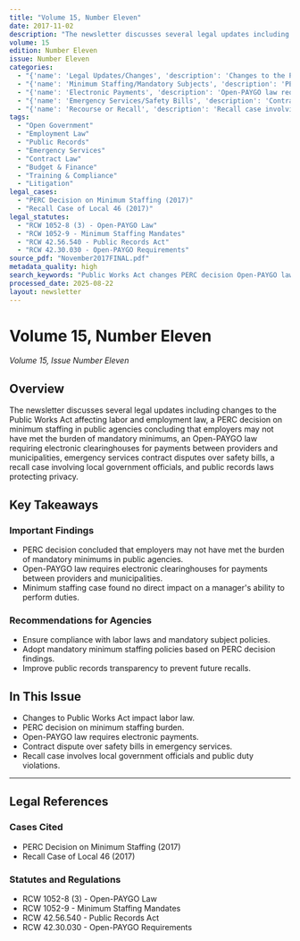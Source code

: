 ```yaml
---
title: "Volume 15, Number Eleven"
date: 2017-11-02
description: "The newsletter discusses several legal updates including changes to the Public Works Act affecting labor and employment law, a PERC decision on minimum staffing in public agencies concluding that employers may not have met the burden of mandatory minimums, an Open-PAYGO law requiring electronic clearinghouses for payments between providers and municipalities, emergency services contract disputes over safety bills, a recall case involving local government officials, and public records laws protecting privacy."
volume: 15
edition: Number Eleven
issue: Number Eleven
categories:
  - "{'name': 'Legal Updates/Changes', 'description': 'Changes to the Public Works Act affecting labor and employment law.'}"
  - "{'name': 'Minimum Staffing/Mandatory Subjects', 'description': 'PERC decision concluding that employers may not have met the burden of mandatory minimums in public agencies.'}"
  - "{'name': 'Electronic Payments', 'description': 'Open-PAYGO law requiring electronic clearinghouses for payments between public service providers and municipalities.'}"
  - "{'name': 'Emergency Services/Safety Bills', 'description': 'Contract dispute over safety bills in a firehouse context.'}"
  - "{'name': 'Recourse or Recall', 'description': 'Recall case involving local government officials discussing public duty violations and potential legal actions.'}"
tags:
  - "Open Government"
  - "Employment Law"
  - "Public Records"
  - "Emergency Services"
  - "Contract Law"
  - "Budget & Finance"
  - "Training & Compliance"
  - "Litigation"
legal_cases:
  - "PERC Decision on Minimum Staffing (2017)"
  - "Recall Case of Local 46 (2017)"
legal_statutes:
  - "RCW 1052-8 (3) - Open-PAYGO Law"
  - "RCW 1052-9 - Minimum Staffing Mandates"
  - "RCW 42.56.540 - Public Records Act"
  - "RCW 42.30.030 - Open-PAYGO Requirements"
source_pdf: "November2017FINAL.pdf"
metadata_quality: high
search_keywords: "Public Works Act changes PERC decision Open-PAYGO law contract dispute recall case firehouse lawyer employment law public records emergency services safety bill minimum staffing budget & finance train..."
processed_date: 2025-08-22
layout: newsletter
---
```


# Volume 15, Number Eleven

*Volume 15, Issue Number Eleven*

## Overview

The newsletter discusses several legal updates including changes to the Public Works Act affecting labor and employment law, a PERC decision on minimum staffing in public agencies concluding that employers may not have met the burden of mandatory minimums, an Open-PAYGO law requiring electronic clearinghouses for payments between providers and municipalities, emergency services contract disputes over safety bills, a recall case involving local government officials, and public records laws protecting privacy.

## Key Takeaways

### Important Findings

- PERC decision concluded that employers may not have met the burden of mandatory minimums in public agencies.
- Open-PAYGO law requires electronic clearinghouses for payments between providers and municipalities.
- Minimum staffing case found no direct impact on a manager's ability to perform duties.

### Recommendations for Agencies

- Ensure compliance with labor laws and mandatory subject policies.
- Adopt mandatory minimum staffing policies based on PERC decision findings.
- Improve public records transparency to prevent future recalls.

## In This Issue

- Changes to Public Works Act impact labor law.
- PERC decision on minimum staffing burden.
- Open-PAYGO law requires electronic payments.
- Contract dispute over safety bills in emergency services.
- Recall case involves local government officials and public duty violations.

---

## Legal References

### Cases Cited

- PERC Decision on Minimum Staffing (2017)
- Recall Case of Local 46 (2017)

### Statutes and Regulations

- RCW 1052-8 (3) - Open-PAYGO Law
- RCW 1052-9 - Minimum Staffing Mandates
- RCW 42.56.540 - Public Records Act
- RCW 42.30.030 - Open-PAYGO Requirements

